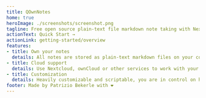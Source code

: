 ```yaml
---
title: QOwnNotes
home: true
heroImage: ./screenshots/screenshot.png
tagline: Free open source plain-text file markdown note taking with Nextcloud / ownCloud integration
actionText: Quick Start →
actionLink: getting-started/overview
features:
- title: Own your notes
  details: All notes are stored as plain-text markdown files on your computer, no "vendor lock-in"
- title: Cloud support
  details: Use Nextcloud, ownCloud or other services to work with your notes online or sync them across devices
- title: Customization
  details: Heavily customizable and scriptable, you are in control on how you want to work with your notes
footer: Made by Patrizio Bekerle with ❤️
---
```


<Poll />